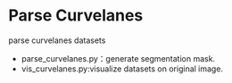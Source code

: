 # Parse Curvelanes
parse curvelanes datasets

- parse_curvelanes.py：generate segmentation mask.
- vis_curvelanes.py:visualize datasets on original image.
